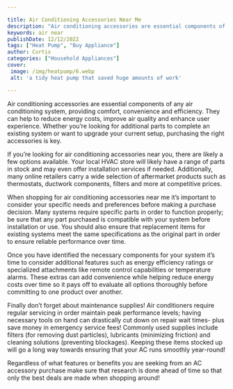 ```yaml
---

title: Air Conditioning Accessories Near Me
description: "Air conditioning accessories are essential components of any air conditioning system, providing comfort, convenience and efficienc...swipe up to find out"
keywords: air near
publishDate: 12/12/2022
tags: ["Heat Pump", "Buy Appliance"]
author: Curtis
categories: ["Household Appliances"]
cover: 
 image: /img/heatpump/6.webp
 alt: 'a tidy heat pump that saved huge amounts of work'

---
```


Air conditioning accessories are essential components of any air conditioning system, providing comfort, convenience and efficiency. They can help to reduce energy costs, improve air quality and enhance user experience. Whether you’re looking for additional parts to complete an existing system or want to upgrade your current setup, purchasing the right accessories is key.

If you’re looking for air conditioning accessories near you, there are likely a few options available. Your local HVAC store will likely have a range of parts in stock and may even offer installation services if needed. Additionally, many online retailers carry a wide selection of aftermarket products such as thermostats, ductwork components, filters and more at competitive prices.

When shopping for air conditioning accessories near me it’s important to consider your specific needs and preferences before making a purchase decision. Many systems require specific parts in order to function properly; be sure that any part purchased is compatible with your system before installation or use. You should also ensure that replacement items for existing systems meet the same specifications as the original part in order to ensure reliable performance over time. 

Once you have identified the necessary components for your system it’s time to consider additional features such as energy efficiency ratings or specialized attachments like remote control capabilities or temperature alarms. These extras can add convenience while helping reduce energy costs over time so it pays off to evaluate all options thoroughly before committing to one product over another. 
 
Finally don’t forget about maintenance supplies! Air conditioners require regular servicing in order maintain peak performance levels; having necessary tools on hand can drastically cut down on repair wait times- plus save money in emergency service fees! Commonly used supplies include filters (for removing dust particles), lubricants (minimizing friction) and cleaning solutions (preventing blockages). Keeping these items stocked up will go a long way towards ensuring that your AC runs smoothly year-round! 

Regardless of what features or benefits you are seeking from an AC accessory purchase make sure that research is done ahead of time so that only the best deals are made when shopping around!
